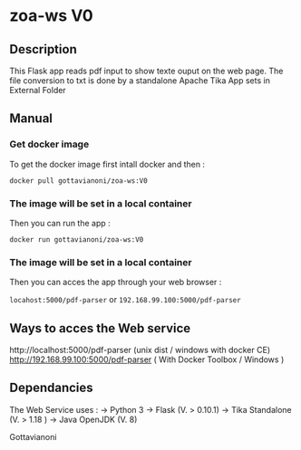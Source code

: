 # zoa-ws V0

## Description 
This Flask app reads pdf input to show texte ouput on the web page.
The file conversion to txt is done by a standalone Apache Tika App sets in External Folder

## Manual
### Get docker image
To get the docker image first intall docker and then :

`docker pull gottavianoni/zoa-ws:V0`

### The image will be set in a local container
Then you can run the app :

`docker run gottavianoni/zoa-ws:V0`

### The image will be set in a local container
Then you can acces the app through your web browser :

`locahost:5000/pdf-parser`
or
`192.168.99.100:5000/pdf-parser`



## Ways to acces the Web service
http://localhost:5000/pdf-parser (unix dist / windows with docker CE)
http://192.168.99.100:5000/pdf-parser ( With Docker Toolbox / Windows )

## Dependancies
The Web Service uses :
  -> Python 3
  -> Flask (V. > 0.10.1)
  -> Tika Standalone (V. > 1.18 )
  -> Java OpenJDK (V. 8)


Gottavianoni
